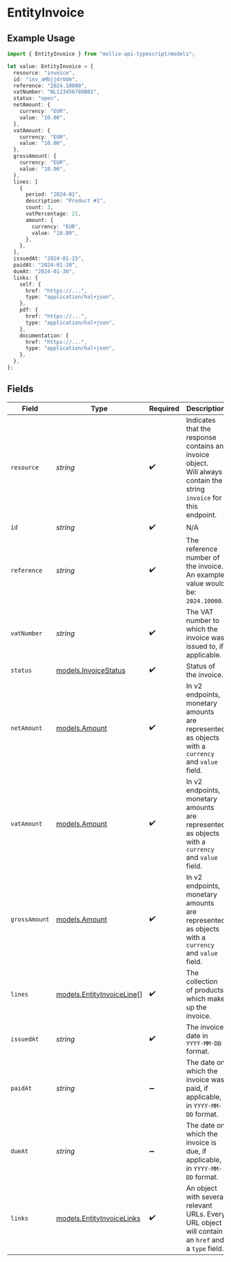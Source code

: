 # EntityInvoice

## Example Usage

```typescript
import { EntityInvoice } from "mollie-api-typescript/models";

let value: EntityInvoice = {
  resource: "invoice",
  id: "inv_aHbjjdrUdm",
  reference: "2024.10000",
  vatNumber: "NL123456789B01",
  status: "open",
  netAmount: {
    currency: "EUR",
    value: "10.00",
  },
  vatAmount: {
    currency: "EUR",
    value: "10.00",
  },
  grossAmount: {
    currency: "EUR",
    value: "10.00",
  },
  lines: [
    {
      period: "2024-01",
      description: "Product #1",
      count: 3,
      vatPercentage: 21,
      amount: {
        currency: "EUR",
        value: "10.00",
      },
    },
  ],
  issuedAt: "2024-01-15",
  paidAt: "2024-01-20",
  dueAt: "2024-01-30",
  links: {
    self: {
      href: "https://...",
      type: "application/hal+json",
    },
    pdf: {
      href: "https://...",
      type: "application/hal+json",
    },
    documentation: {
      href: "https://...",
      type: "application/hal+json",
    },
  },
};
```

## Fields

| Field                                                                                                               | Type                                                                                                                | Required                                                                                                            | Description                                                                                                         | Example                                                                                                             |
| ------------------------------------------------------------------------------------------------------------------- | ------------------------------------------------------------------------------------------------------------------- | ------------------------------------------------------------------------------------------------------------------- | ------------------------------------------------------------------------------------------------------------------- | ------------------------------------------------------------------------------------------------------------------- |
| `resource`                                                                                                          | *string*                                                                                                            | :heavy_check_mark:                                                                                                  | Indicates that the response contains an invoice object.<br/>Will always contain the string `invoice` for this endpoint. | invoice                                                                                                             |
| `id`                                                                                                                | *string*                                                                                                            | :heavy_check_mark:                                                                                                  | N/A                                                                                                                 | inv_aHbjjdrUdm                                                                                                      |
| `reference`                                                                                                         | *string*                                                                                                            | :heavy_check_mark:                                                                                                  | The reference number of the invoice. An example value would be: `2024.10000`.                                       | 2024.10000                                                                                                          |
| `vatNumber`                                                                                                         | *string*                                                                                                            | :heavy_check_mark:                                                                                                  | The VAT number to which the invoice was issued to, if applicable.                                                   | NL123456789B01                                                                                                      |
| `status`                                                                                                            | [models.InvoiceStatus](../models/invoicestatus.md)                                                                  | :heavy_check_mark:                                                                                                  | Status of the invoice.                                                                                              | open                                                                                                                |
| `netAmount`                                                                                                         | [models.Amount](../models/amount.md)                                                                                | :heavy_check_mark:                                                                                                  | In v2 endpoints, monetary amounts are represented as objects with a `currency` and `value` field.                   |                                                                                                                     |
| `vatAmount`                                                                                                         | [models.Amount](../models/amount.md)                                                                                | :heavy_check_mark:                                                                                                  | In v2 endpoints, monetary amounts are represented as objects with a `currency` and `value` field.                   |                                                                                                                     |
| `grossAmount`                                                                                                       | [models.Amount](../models/amount.md)                                                                                | :heavy_check_mark:                                                                                                  | In v2 endpoints, monetary amounts are represented as objects with a `currency` and `value` field.                   |                                                                                                                     |
| `lines`                                                                                                             | [models.EntityInvoiceLine](../models/entityinvoiceline.md)[]                                                        | :heavy_check_mark:                                                                                                  | The collection of products which make up the invoice.                                                               |                                                                                                                     |
| `issuedAt`                                                                                                          | *string*                                                                                                            | :heavy_check_mark:                                                                                                  | The invoice date in `YYYY-MM-DD` format.                                                                            | 2024-01-15                                                                                                          |
| `paidAt`                                                                                                            | *string*                                                                                                            | :heavy_minus_sign:                                                                                                  | The date on which the invoice was paid, if applicable, in `YYYY-MM-DD` format.                                      | 2024-01-20                                                                                                          |
| `dueAt`                                                                                                             | *string*                                                                                                            | :heavy_minus_sign:                                                                                                  | The date on which the invoice is due, if applicable, in `YYYY-MM-DD` format.                                        | 2024-01-30                                                                                                          |
| `links`                                                                                                             | [models.EntityInvoiceLinks](../models/entityinvoicelinks.md)                                                        | :heavy_check_mark:                                                                                                  | An object with several relevant URLs. Every URL object will contain an `href` and a `type` field.                   |                                                                                                                     |